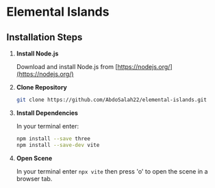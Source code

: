 # Elemental Islands

## Installation Steps

1. **Install Node.js**

    Download and install Node.js from [https://nodejs.org/](https://nodejs.org/)

2. **Clone Repository**
   ```bash
   git clone https://github.com/AbdoSalah22/elemental-islands.git
   
3. **Install Dependencies**

    In your terminal enter:

    ```bash
    npm install --save three
    npm install --save-dev vite
    
4. **Open Scene**

   In your terminal enter `npx vite` then press 'o' to open the scene in a browser tab.
    